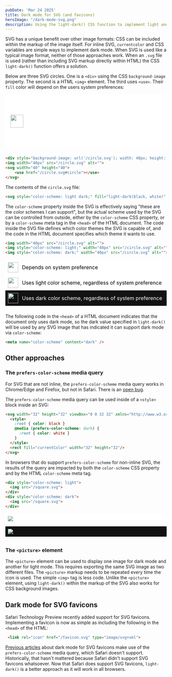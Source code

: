 ```yaml
---
pubDate: 'Mar 24 2025'
title: Dark mode for SVG (and favicons)
heroImage: "/dark-mode-svg.png"
description: Using the light-dark() CSS function to implement light and dark mode for SVG icons and SVG favicons, including SVG used with the HTML img element or as a CSS background-image. 
---
```


SVG has a unique benefit over other image formats: CSS can be included within the markup of the image itself. For inline SVG, `currentcolor` and CSS variables are simple ways to implement dark mode. When SVG is used like a typical image format, neither of those approaches work. When an `.svg` file is used (rather than including SVG markup directly within HTML) the CSS `light-dark()` function offers a solution.

Below are three SVG circles. One is a `<div>` using the CSS `background-image` property. The second is a HTML `<img>` element. The third uses `<use>`. Their `fill` color will depend on the users system preferences:

<div style="display: flex; flex-direction: column; gap: 8px; margin-bottom: 24px; color-scheme: light dark; background-color: Canvas; padding: 16px;">
<div style="width: 40px; height: 40px; background-image: url('/circle.svg')">
</div>
<img width="40px" src="/circle.svg" alt="">
<svg width="40" height="40">
    <use href="/circle.svg#circle"></use>
</svg>
</div>

```html
<div style="background-image: url('/circle.svg'); width: 40px; height: 40px;"></div>
<img width="40px" src="/circle.svg" alt="">
<svg width="40" height="40">
    <use href="/circle.svg#circle"></use>
</svg>
```

The contents of the `circle.svg` file:

```html
<svg style="color-scheme: light dark;" fill="light-dark(black, white)" viewBox="0 0 10 10" xmlns="http://www.w3.org/2000/svg" id="circle"><circle cx="5" cy="5" r="5"/></svg>
```

The `color-scheme` property inside the SVG is effectively saying "these are the color schemes I can support", but the actual scheme used by the SVG can be controlled from outside, either by the `color-scheme` CSS property, or by a `color-scheme` meta tag in the `<head>` of the HTML document. The code inside the SVG file defines which color themes the SVG is capable of, and the code in the HTML document specifies which theme it wants to use.

```html
<img width="40px" src="/circle.svg" alt="">
<img style="color-scheme: light;" width="40px" src="/circle.svg" alt="">
<img style="color-scheme: dark;" width="40px" src="/circle.svg" alt="">
```

<div style="margin-bottom: 24px; line-height: 1.3; font-size: 16px;">
<div style="display: grid; grid-template-columns: max-content 1fr; color-scheme: light dark; background-color: Canvas; color: CanvasText; padding: 8px; align-items: center; gap: 12px;"><img width="32px" src="/circle.svg" alt=""> <span>Depends on system preference</span></div>
<div style="display: grid; grid-template-columns: max-content 1fr; color-scheme: light; background-color: Canvas; color: CanvasText; padding: 8px; align-items: center; gap: 12px;"><img style="color-scheme: light;" width="32px" src="/circle.svg" alt=""> <span>Uses light color scheme, regardless of system preference</span></div>
<div style="display: grid; grid-template-columns: max-content 1fr; color-scheme: dark; background-color: Canvas; color: CanvasText; padding: 8px; align-items: center; gap: 12px;"><img style="color-scheme: dark;" width="32px" src="/circle.svg" alt=""> <span>Uses dark color scheme, regardless of system preference</span></div>
</div>

The following code in the `<head>` of a HTML document indicates that the document only uses dark mode, so the dark value specified in `light-dark()` will be used by any SVG image that has indicated it can support dark mode via `color-scheme`:

```html
<meta name="color-scheme" content="dark" />
```

## Other approaches

### The `prefers-color-scheme` media query

For SVG that are not inline, the `prefers-color-scheme` media query works in Chrome/Edge and Firefox, but not in Safari. There is an [open bug](https://bugs.webkit.org/show_bug.cgi?id=199134).

The `prefers-color-scheme` media query can be used inside of a `<style>` block inside an SVG:

```html
<svg width="32" height="32" viewBox="0 0 32 32" xmlns="http://www.w3.org/2000/svg">
  <style>
    :root { color: black }
    @media (prefers-color-scheme: dark) {
      :root { color: white }
    }
  </style>
  <rect fill="currentColor" width="32" height="32"/>
</svg>
```

In browsers that do support `prefers-color-scheme` for non-inline SVG, the results of the query are impacted by both the `color-scheme` CSS property and by the HTML `color-scheme` meta tag.

```html
<div style="color-scheme: light">
  <img src="/square.svg">
</div>
<div style="color-scheme: dark">
  <img src="/square.svg">
</div>
```

<div style="color-scheme: light; background-color: Canvas; padding: 8px;">
  <img style="border-radius: 0;" src="/square.svg">
</div>
<div style="color-scheme: dark; background-color: Canvas; margin-top: 8px; margin-bottom: 32px; padding: 8px;">
  <img style="border-radius: 0;" src="/square.svg">
</div>

### The `<picture>` element

The `<picture>` element can be used to display one image for dark mode and another for light mode. This requires exporting the same SVG image as two different files. The `<picture>` markup needs to be repeated every time the icon is used. The simple `<img>` tag is less code. Unlike the `<picture>` element, using `light-dark()` within the markup of the SVG also works for CSS background images.

## Dark mode for SVG favicons

Safari Technology Preview recently added support for SVG favicons. Implementing a favicon is now as simple as including the following in the `<head>` of the HTML:

```html
 <link rel="icon" href="/favicon.svg" type="image/svg+xml">
```

[Previous articles](https://blog.tomayac.com/2019/09/21/prefers-color-scheme-in-svg-favicons-for-dark-mode-icons/) about dark mode for SVG favicons make use of the `prefers-color-scheme` media query, which Safari doesn't support. Historically, that hasn't mattered because Safari didn't support SVG favicons whatsoever. Now that Safari does support SVG favicons, `light-dark()` is a better approach as it will work in all browsers.
